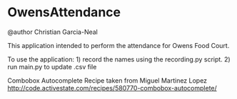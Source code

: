 # OwensAttendance
@author Christian Garcia-Neal

This application intended to perform the attendance for Owens Food Court.

To use the application:
    1) record the names using the recording.py script.
    2) run main.py to update .csv file

Combobox Autocomplete Recipe taken from Miguel Martinez Lopez
http://code.activestate.com/recipes/580770-combobox-autocomplete/


